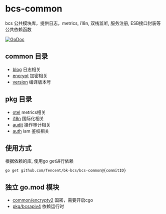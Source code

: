 # bcs-common

bcs 公共模块库，提供日志，metrics, i18n, 双栈监听, 服务注册, ESB接口封装等公共依赖函数

<a href="https://pkg.go.dev/github.com/Tencent/bk-bcs/bcs-common/common" target="_blank"><img src="https://pkg.go.dev/badge/github.com/Tencent/bk-bcs/bcs-common" alt="GoDoc"></a>

## common 目录
- [blog](./common/blog/) 日志相关
- [encrypt](./common/encrypt/) 加密相关
- [version](./common/version/) 编译版本号

## pkg 目录
- [otel](./pkg/otel/) metrics相关
- [i18n](./pkg/i18n/) 国际化相关
- [audit](./pkg//audit/) 操作审计相关
- [auth](./pkg/auth/) iam 鉴权相关

## 使用方式
根据依赖的库, 使用go get进行依赖
```
go get github.com/Tencent/bk-bcs/bcs-common@{commitID}
```

## 独立 go.mod 模块
- [common/encryptv2](./common/encryptv2/) 国密，需要开启cgo
- [pkg/bcsapiv4](./pkg/bcsapiv4/) 依赖运行时
